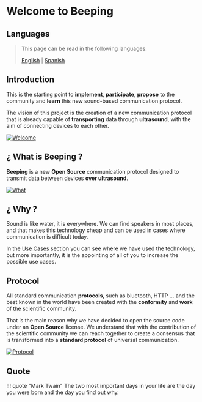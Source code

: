 # Welcome to Beeping

## Languages

> This page can be read in the following languages:
>  
> [English](https://docs.beeping.io) | [Spanish](https://docs-es.beeping.io)

## Introduction

This is the starting point to **implement**, **participate**, **propose** to the community and **learn** this new sound-based communication protocol.

The vision of this project is the creation of a new communication protocol that is already capable of **transporting** data through **ultrasound**, with the aim of connecting devices to each other.

[![Welcome](/assets/images/deck/beeping.001.jpeg)](/assets/images/deck/beeping.001.jpeg)

## ¿ What is Beeping ?

**Beeping** is a new **Open Source** communication protocol designed to transmit data between devices **over ultrasound**.

[![What](/assets/images/deck/beeping.003.jpeg)](/assets/images/deck/beeping.003.jpeg)

## ¿ Why ?

Sound is like water, it is everywhere. We can find speakers in most places, and that makes this technology cheap and can be used in cases where communication is difficult today.

In the [Use Cases](use-cases.md) section you can see where we have used the technology, but more importantly, it is the appointing of all of you to increase the possible use cases.

## Protocol

All standard communication **protocols**, such as bluetooth, HTTP ... and the best known in the world have been created with the **conformity** and **work** of the scientific community.

That is the main reason why we have decided to open the source code under an **Open Source** license. We understand that with the contribution of the scientific community we can reach together to create a consensus that is transformed into a **standard protocol** of universal communication.

[![Protocol](/assets/images/deck/beeping.004.jpeg)](/assets/images/deck/beeping.004.jpeg)

## Quote

!!! quote "Mark Twain"
    The two most important days in your life are the day you were born and the day you find out why.
